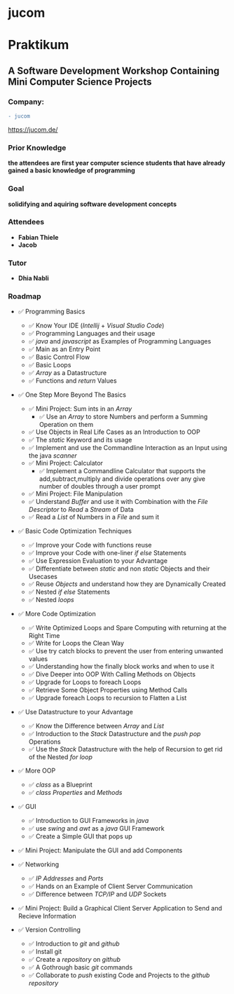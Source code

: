 

# jucom 

# Praktikum

## A Software Development Workshop Containing Mini Computer Science Projects

### Company: 
```diff
- jucom 
```
https://jucom.de/


### Prior Knowledge
__the attendees are first year computer science students that have already gained a basic knowledge of programming__

### Goal
__solidifying and aquiring software development concepts__

### Attendees
* __Fabian Thiele__
* __Jacob__

### Tutor
* __Dhia Nabli__

### Roadmap
* ✅ Programming Basics
  * ✅ Know Your IDE (_Intellij_ + _Visual Studio Code_)
  * ✅ Programming Languages and their usage 
  * ✅ _java_ and _javascript_ as Examples of Programming Languages
  * ✅ Main as an Entry Point
  * ✅ Basic Control Flow 
  * ✅ Basic Loops
  * ✅ _Array_ as a Datastructure
  * ✅ Functions and _return_ Values

* ✅ One Step More Beyond The Basics
  * ✅ Mini Project: Sum ints in an _Array_ 
    * ✅  Use an _Array_ to store Numbers and perform a Summing Operation on them
  * ✅ Use Objects in Real Life Cases as an Introduction to OOP
  * ✅ The _static_ Keyword and its usage
  * ✅ Implement and use the Commandline Interaction as an Input using the java _scanner_
  * ✅ Mini Project: Calculator
    * ✅ Implement a Commandline Calculator that supports the add,subtract,multiply and divide operations over any give number of doubles through a user prompt
  * ✅ Mini Project: File Manipulation  
  * ✅ Understand _Buffer_ and use it with Combination with the _File Descriptor_ to _Read_ a _Stream_ of Data
  * ✅ Read a _List_ of Numbers in a _File_ and sum it
  
* ✅ Basic Code Optimization Techniques
  * ✅ Improve your Code with functions reuse
  * ✅ Improve your Code with one-liner _if else_ Statements 
  * ✅ Use Expression Evaluation to your Advantage 
  * ✅ Differentiate between _static_ and non _static_ Objects and their Usecases
  * ✅ Reuse _Objects_ and understand how they are Dynamically Created
  * ✅ Nested _if else_ Statements
  * ✅ Nested _loops_
  
* ✅ More Code Optimization
  * ✅ Write Optimized Loops and Spare Computing with returning at the Right Time
  * ✅ Write for Loops the Clean Way
  * ✅ Use try catch blocks to prevent the user from entering unwanted values
  * ✅ Understanding how the finally block works and when to use it 
  * ✅ Dive Deeper into OOP With Calling Methods on Objects
  * ✅ Upgrade for Loops to foreach Loops
  * ✅ Retrieve Some Object Properties using Method Calls
  * ✅ Upgrade foreach Loops to recursion to Flatten a List
    
* ✅ Use Datastructure to your Advantage
  * ✅ Know the Difference between _Array_ and _List_ 
  * ✅ Introduction to the _Stack_ Datastructure and the _push_ _pop_ Operations    
  * ✅ Use the _Stack_ Datastructure with the help of Recursion to get rid of the Nested _for loop_
  
* ✅ More OOP
  * ✅ _class_ as a Blueprint 
  * ✅ _class_ _Properties_ and _Methods_
  
* ✅ GUI
  * ✅ Introduction to GUI Frameworks in _java_ 
  * ✅ use _swing_ and _awt_ as a _java_ GUI Framework
  * ✅ Create a Simple GUI that pops up
* ✅ Mini Project: Manipulate the GUI and add Components

* ✅ Networking
  * ✅ _IP Addresses_ and _Ports_
  * ✅ Hands on an Example of Client Server Communication
  * ✅ Difference between _TCP/IP_ and _UDP_ Sockets
* ✅ Mini Project: Build a Graphical Client Server Application to Send and Recieve Information

* ✅ Version Controlling
  * ✅ Introduction to _git_ and _github_
  * ✅ Install git
  * ✅ Create a _repository_ on _github_
  * ✅ A Gothrough basic _git_ commands
  * ✅ Collaborate to _push_ existing Code and Projects to the _github_ _repository_

